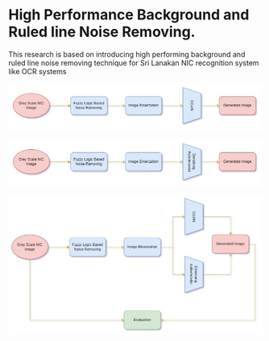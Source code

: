 # High Performance Background and Ruled line Noise Removing.

This research is based on introducing high performing background and ruled line noise removing technique for Sri Lanakan NIC recognition system like OCR systems

![This is an image](images/Model_1_1.jpg)

![This is an image](images/Model_2.jpg)

![This is an image](images/overall_background_noise_removing.jpg)
